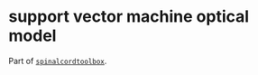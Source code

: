 # support vector machine optical model

Part of [`spinalcordtoolbox`](https://github.com/neuropoly/spinalcordtoolbox).
